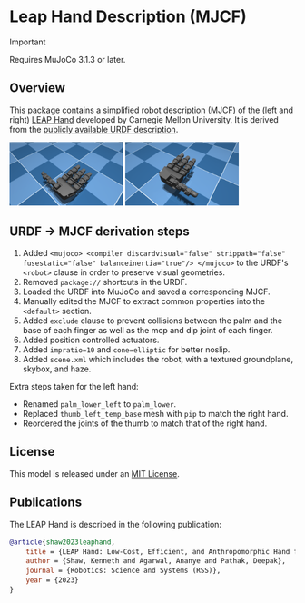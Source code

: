 # Leap Hand Description (MJCF)

> [!IMPORTANT]
> Requires MuJoCo 3.1.3 or later.

## Overview

This package contains a simplified robot description (MJCF) of the (left and right) [LEAP Hand](https://leaphand.com/) developed by Carnegie Mellon University. It is derived from the [publicly available URDF description](https://github.com/leap-hand/LEAP_Hand_Sim/blob/master/assets/leap_hand/robot.urdf).

<p float="left">
  <img src="leap_hand_left.png" width="200">
  <img src="leap_hand_right.png" width="200">
</p>

## URDF → MJCF derivation steps

1. Added `<mujoco> <compiler discardvisual="false" strippath="false" fusestatic="false" balanceinertia="true"/> </mujoco>` to the URDF's
   `<robot>` clause in order to preserve visual geometries.
2. Removed `package://` shortcuts in the URDF.
3. Loaded the URDF into MuJoCo and saved a corresponding MJCF.
4. Manually edited the MJCF to extract common properties into the `<default>` section.
5. Added `exclude` clause to prevent collisions between the palm and the base of each finger as well as the mcp and dip joint of each finger.
6. Added position controlled actuators.
7. Added `impratio=10` and `cone=elliptic` for better noslip.
8. Added `scene.xml` which includes the robot, with a textured groundplane, skybox, and haze.

Extra steps taken for the left hand:

- Renamed `palm_lower_left` to `palm_lower`.
- Replaced `thumb_left_temp_base` mesh with `pip` to match the right hand.
- Reordered the joints of the thumb to match that of the right hand.

## License

This model is released under an [MIT License](LICENSE).

## Publications

The LEAP Hand is described in the following publication:

```bibtex
@article{shaw2023leaphand,
    title = {LEAP Hand: Low-Cost, Efficient, and Anthropomorphic Hand for Robot Learning},
    author = {Shaw, Kenneth and Agarwal, Ananye and Pathak, Deepak},
    journal = {Robotics: Science and Systems (RSS)},
    year = {2023}
}
```
